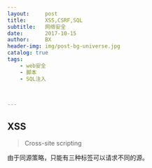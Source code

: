 ```yaml
---
layout:     post
title:      XSS,CSRF,SQL
subtitle:   网络安全
date:       2017-10-15
author:     BX
header-img: img/post-bg-universe.jpg
catalog: true
tags:
    - web安全
    - 脚本
    - SQL注入
    
    

---
```


## XSS

> Cross-site scripting 

由于同源策略，只能有三种标签可以请求不同的源。
>   <script>

>   <sytle>

>   <img>

XSS 通过网站的上述标签，将代码植入到网页上，攻击者窃取网页内容， cookie等重要信息。

漏洞的防御和利用

可以将使用者的内容进行过滤

    PHP的htmlentities()或是htmlspecialchars()。
    Python的cgi.escape()。
    Java的xssprotect (Open Source Library)。
    
## CSRF
> 跨站请求伪造（英语：Cross-site request forgery）

攻击者欺骗服务器，用用户的身份去访问浏览器。

#### 例子

假如一家銀行用以執行轉帳操作的URL地址如下：

    http://www.examplebank.com/withdraw?account=Acc         outName&amount=1000&for=PayeeName
那麼，一個惡意攻擊者可以在另一个網站上放置如下代碼：

    <img src="http://www.examplebank.com/withdraw?account=Alice&amount=1000&for=Badman">
如果有賬戶名為Alice的用戶訪問了惡意站點，而她之前剛訪問過銀行不久，登錄信息尚未過期，那麼她就會損失1000資金。

这个漏洞存在的是，服务器没有做用户的身份确认，一般解决思路是：

> 每一个用户给一个隐藏的表单Token
> 检查Refer字段 保证同源，但是也有篡改的可能

## SQL注入

前端和后端为对传入参数过滤，导致直接使用SQL操控数据库。

作用原理：
    1.SQL CURL 
    2. 恒等 1=1
    3.字符串闭合 
    4.注释号 mysql中的# 注释掉SQL
    
   
```
select * from users where (name =' $username') and (password = ' $ password')
```

 
 恶意填入
 
```
username =  1' or '1'='1 #

```
结果

    select * from users;
    
    
如何避免：
 
Java中 使用PrepareStatement预编译SQL语句。
    
优点：
    1：预编译到缓存中，重复使用，高效。
    2：提高可毒性
    3：防止SQL注入

 




